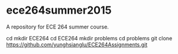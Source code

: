 # ece264summer2015
A repository for ECE 264 summer course. 

cd
mkdir ECE264
cd ECE264
mkdir problems
cd problems
git clone https://github.com/yunghsianglu/ECE264Assignments.git

